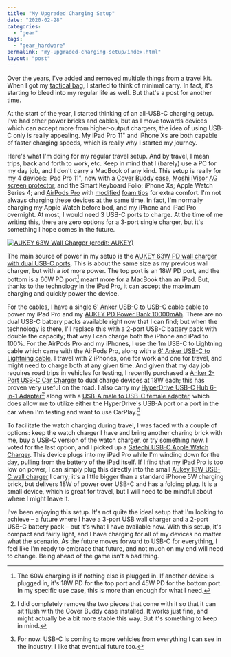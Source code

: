 ```yaml
---
title: "My Upgraded Charging Setup"
date: "2020-02-28"
categories: 
  - "gear"
tags: 
  - "gear_hardware"
permalink: "my-upgraded-charging-setup/index.html"
layout: "post"
---
```


Over the years, I've added and removed multiple things from a travel kit. When I got my [tactical bag](https://www.nahumck.me/tactical-bag/), I started to think of minimal carry. In fact, it's starting to bleed into my regular life as well. But that's a post for another time.

At the start of the year, I started thinking of an all-USB-C charging setup. I've had other power bricks and cables, but as I move towards devices which can accept more from higher-output chargers, the idea of using USB-C only is really appealing. My iPad Pro 11" and iPhone Xs are both capable of faster charging speeds, which is really why I started my journey.

Here's what I'm doing for my regular travel setup. And by travel, I mean trips, back and forth to work, etc. Keep in mind that I (barely) use a PC for my day job, and I don't carry a MacBook of any kind. This setup is really for my 4 devices: iPad Pro 11", now with a [Cover Buddy case](https://amzn.to/37GYolO), [Moshi iVisor AG screen protector](https://amzn.to/32aG8jy), and the Smart Keyboard Folio; iPhone Xs; Apple Watch Series 4; and [AirPods Pro](https://amzn.to/30uk2aR) with [modified](https://twitter.com/nahumck/status/1211460824533000193) [foam tips](https://amzn.to/3ajFFiz) for extra comfort. I'm not always charging these devices at the same time. In fact, I'm normally charging my Apple Watch before bed, and my iPhone and iPad Pro overnight. At most, I would need 3 USB-C ports to charge. At the time of me writing this, there are zero options for a 3-port single charger, but it's something I hope comes in the future.

[![](/images/75F8AD2B-4BB6-4D51-B8EC-5B88A9727050-450x450.jpeg "AUKEY 63W Wall Charger (credit: AUKEY)")](https://www.nahumck.me/wp-content/uploads/2020/02/75F8AD2B-4BB6-4D51-B8EC-5B88A9727050.jpeg) 

The main source of power in my setup is the [AUKEY 63W PD wall charger with dual USB-C ports](https://amzn.to/2R46M9D). This is about the same size as my previous wall charger, but with a _lot_ more power. The top port is an 18W PD port, and the bottom is a 60W PD port[^1] meant more for a MacBook than an iPad. But, thanks to the technology in the iPad Pro, it can accept the maximum charging and quickly power the device.

For the cables, I have a single [6' Anker USB-C to USB-C cable](https://amzn.to/30warjD) cable to power my iPad Pro and my [AUKEY PD Power Bank 10000mAh](https://amzn.to/2RreHNj). There are no dual USB-C battery packs available right now that I can find; but when the technology is there, I'll replace this with a 2-port USB-C battery pack with double the capacity; that way I can charge both the iPhone and iPad to 100%. For the AirPods Pro and my iPhones, I use the 1m USB-C to Lightning cable which came with the AirPods Pro, along with a [6' Anker USB-C to Lightning cable](https://amzn.to/2TA8PnQ). I travel with 2 iPhones, one for work and one for travel, and might need to charge both at any given time. And given that my day job requires road trips in vehicles for testing, I recently purchased a [Anker 2-Port USB-C Car Charger](https://amzn.to/38rUspR) to dual charge devices at 18W each; this has proven very useful on the road. I also carry my [HyperDrive USB-C Hub 6-in-1 Adapter](https://amzn.to/2G1f388)[^2] along with a [USB-A male to USB-C female adapter](https://amzn.to/2Rxy9rD), which does allow me to utilize either the HyperDrive's USB-A port or a port in the car when I'm testing and want to use CarPlay.[^3]

To facilitate the watch charging during travel, I was faced with a couple of options: keep the watch charger I have and bring another charing brick with me, buy a USB-C version of the watch charger, or try something new. I voted for the last option, and I picked up a [Satechi USB-C Apple Watch Charger](https://amzn.to/30sTIOk). This device plugs into my iPad Pro while I'm winding down for the day, pulling from the battery of the iPad itself. If I find that my iPad Pro is too low on power, I can simply plug this directly into the small [Aukey 18W USB-C wall charger](https://amzn.to/2V0pIZy) I carry; it's a little bigger than a standard iPhone 5W charging brick, but delivers 18W of power over USB-C and has a folding plug. It is a small device, which is great for travel, but I will need to be mindful about where I might leave it.

I've been enjoying this setup. It's not quite the ideal setup that I'm looking to achieve – a future where I have a 3-port USB wall charger and a 2-port USB-C battery pack – but it's what I have available now. With this setup, it's compact and fairly light, and I have charging for all of my devices no matter what the scenario. As the future moves forward to USB-C for everything, I feel like I'm ready to embrace that future, and not much on my end will need to change. Being ahead of the game isn't a bad thing.

[^1]: The 60W charging is if nothing else is plugged in. If another device is plugged in, it's 18W PD for the top port and 45W PD for the bottom port. In my specific use case, this is more than enough for what I need.

[^2]: I did completely remove the two pieces that come with it so that it can sit flush with the Cover Buddy case installed. It works just fine, and might actually be a bit more stable this way. But it's something to keep in mind.

[^3]: For now. USB-C is coming to more vehicles from everything I can see in the industry. I like that eventual future too.
